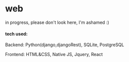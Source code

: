 # web
in progress, please don't look here, I'm ashamed :)

#### tech used:
Backend: Python(django,djangoRest), SQLite, PostgreSQL

Frontend: HTML&CSS, Native JS, Jquery, React
